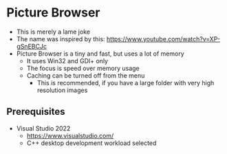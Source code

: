 # Picture Browser

- This is merely a lame joke
- The name was inspired by this: https://www.youtube.com/watch?v=XP-gSnEBCJc
- Picture Browser is a tiny and fast, but uses a lot of memory
	- It uses Win32 and GDI+ only
	- The focus is speed over memory usage
	- Caching can be turned off from the menu
		- This is recommended, if you have a large folder with very high resolution images

## Prerequisites

- Visual Studio 2022
	- https://www.visualstudio.com/
	- C++ desktop development workload selected
